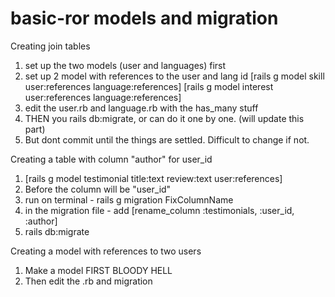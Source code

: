# basic-ror models and migration

Creating join tables
1. set up the two models (user and languages) first
2. set up 2 model with references to the user and lang id
[rails g model skill user:references language:references]
[rails g model interest user:references language:references]
3. edit the user.rb and language.rb with the has_many stuff
4. THEN you rails db:migrate, or can do it one by one. (will update this part)
5. But dont commit until the things are settled. Difficult to change if not.

Creating a table with column "author" for user_id
1. [rails g model testimonial title:text review:text user:references]
2. Before the column will be "user_id"
3. run on terminal - rails g migration FixColumnName
4. in the migration file - add [rename_column :testimonials, :user_id, :author]
5. rails db:migrate

Creating a model with references to two users
1. Make a model FIRST BLOODY HELL
2. Then edit the .rb and migration 
